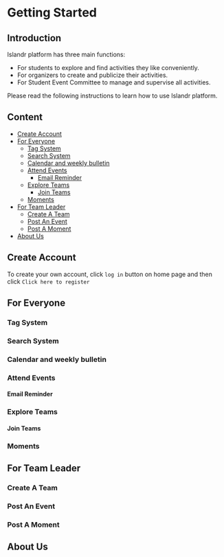<!--
 * @Description: Getting Started Documentation
 * @Author: Tianyi Lu
 * @Date: 2019-08-18 19:22:34
 * @LastEditors: Tianyi Lu
 * @LastEditTime: 2019-08-18 19:57:32
 -->
# Getting Started <!-- omit in toc -->

## Introduction <!-- omit in toc -->
Islandr platform has three main functions:
* For students to explore and find activities they like conveniently.
* For organizers to create and publicize their activities.
* For Student Event Committee to manage and supervise all activities.
  
Please read the following instructions to learn how to use Islandr platform.

## Content <!-- omit in toc -->
- [Create Account](#Create-Account)
- [For Everyone](#For-Everyone)
  - [Tag System](#Tag-System)
  - [Search System](#Search-System)
  - [Calendar and weekly bulletin](#Calendar-and-weekly-bulletin)
  - [Attend Events](#Attend-Events)
    - [Email Reminder](#Email-Reminder)
  - [Explore Teams](#Explore-Teams)
    - [Join Teams](#Join-Teams)
  - [Moments](#Moments)
- [For Team Leader](#For-Team-Leader)
  - [Create A Team](#Create-A-Team)
  - [Post An Event](#Post-An-Event)
  - [Post A Moment](#Post-A-Moment)
- [About Us](#About-Us)

## Create Account
To create your own account, click `log in` button on home page and then click `Click here to register`

## For Everyone

### Tag System

### Search System

### Calendar and weekly bulletin

### Attend Events

#### Email Reminder

### Explore Teams

#### Join Teams

### Moments

## For Team Leader

### Create A Team

### Post An Event

### Post A Moment

## About Us


